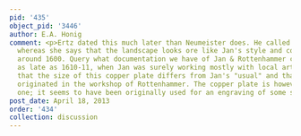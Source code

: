 ```yaml
---
pid: '435'
object_pid: '3446'
author: E.A. Honig
comment: <p>Ertz dated this much later than Neumeister does. He called it 1606-11,
  whereas she says that the landscape looks ore like Jan's style and coloration from
  around 1600. Query what documentation we have of Jan & Rottenhammer collaborating
  as late as 1610-11, when Jan was surely working mostly with local artists.<br />Note
  that the size of this copper plate differs from Jan's "usual" and that it must have
  originated in the workshop of Rottenhammer. The copper plate is however a reused
  one; it seems to have been originally used for an engraving of some sort.</p>
post_date: April 18, 2013
order: '434'
collection: discussion
---
```

